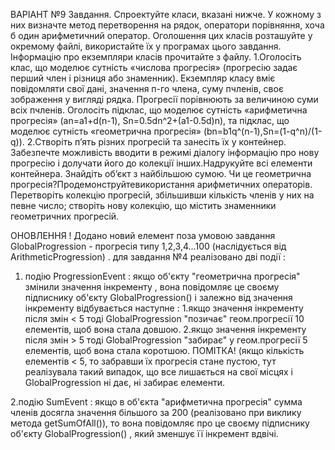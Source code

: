 ВАРІАНТ №9 Завдання. 
Спроектуйте класи, вказані нижче.
У кожному з них визначте метод перетворення на рядок, оператори порівняння, хоча б один арифметичний оператор. 
Оголошення цих класів розташуйте у окремому файлі, використайте їх у програмах цього завдання.
Інформацію про екземпляри класів прочитайте з файлу.
1.Оголосіть клас, що моделює сутність «числова прогресія» (прогресію задає перший член і різниця або знаменник).
Екземпляр класу вміє повідомляти свої дані, значення п-го члена, суму пчленів, своє зображення у вигляді рядка.
Прогресії порівнюють за величиною суми всіх пчленів.
Оголосіть підклас, що моделює сутність «арифметична прогресія» (an=a1+d(n-1), Sn=0.5dn^2+(a1-0.5d)n), та підклас, що моделює сутність «геометрична прогресія» (bn=b1q^(n-1),Sn=(1-q^n)/(1-q)). 
2.Створіть п’ять різних прогресій та занесіть їх у контейнер. Забезпечте можливість вводити в режимі діалогу інформацію про нову прогресію і долучати його до колекції інших.Надрукуйте всі елементи контейнера. 
Знайдіть об’єкт з найбільшою сумою. 
Чи це геометрична прогресія?Продемонструйтевикористання арифметичних операторів. 
Перетворіть колекцію прогресій, збільшивши кількість членів у них на певне число; створіть нову колекцію, що містить знаменники геометричних прогресій.

ОНОВЛЕННЯ !
Додано новий елемент поза умовою завдання  GlobalProgression - прогресія типу 1,2,3,4...100 (наслідується від ArithmeticProgression) .
для завдання №4 реалізовано дві події :

1. подію ProgressionEvent : якщо об'єкту "геометрична прогресія" змінили значення інкременту , вона повідомляє це своєму підписнику об'єкту GlobalProgression() і залежно від значення інкременту відбувається наступне :
1.якщо значення інкременту після змін < 5 тоді GlobalProgression "позичає" геом.прогресії 10 елементів, щоб вона стала довшою.
2.якщо значення інкременту після змін > 5 тоді GlobalProgression "забирає" у геом.прогресії 5 елементів, щоб вона стала коротшою. ПОМІТКА! (якщо кількість елементів < 5, то забравши їх прогресія стане пустою, тут реалізувала такий випадок, що все лишається на свої місцях і GlobalProgression ні дає, ні забирає елементи.

2.подію SumEvent : якщо в об'єкта "арифметична прогресія" сумма членів досягла значення більшого за 200 (реалізовано при виклику метода getSumOfAll()), то вона повідомляє про це своєму підписнику об'єкту GlobalProgression() , який зменшує її інкремент вдвічі.
